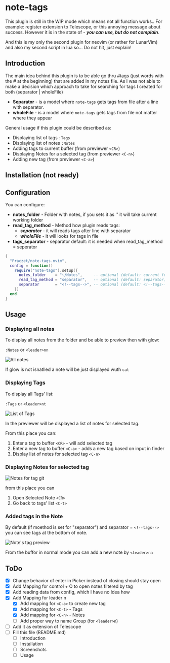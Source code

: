 # note-tags

This plugin is still in the WIP mode which means not all function works.. For example: register extension to Telescope, or this annoying message about success.
However it is in the state of - **_you can use, but do not complain_**.

And this is my only the second plugin for neovim (or rather for LunarVim) and also my second script in lua so... Do not hit, just explain!

## Introduction

The main idea behind this plugin is to be able go thru #tags (just words with the # at the beginning) that are added in my notes file.
As I was not able to make a decision which approach to take for searching for tags I created for both (separator | wholeFile)

- **Separator** - is a model where `note-tags` gets tags from file after a line with separator.
- **wholeFile** - is a model where `note-tags` gets tags from file not matter where they appear

General usage if this plugin could be described as:

- Displaying list of tags `:Tags`
- Displaying list of notes `:Notes`
- Adding tags to current buffer (from previewer `<CR>`)
- Displaying Notes for a selected tag (from previewer `<C-n>`)
- Adding new tag (from previewer `<C-a>`)

## Installation (not ready)

## Configuration

You can configure:

- **notes_folder** - Folder with notes, if you sets it as '' it will take current working folder
- **read_tag_method** - Method how plugin reads tags:
  - **_separator_** - it will reads tags after line with separator
  - **_wholeFile_** - it will looks for tags in file
- **tags_separator** - separator default: <!--tags--> it is needed when read_tag_method = seperator

```lua
{
  "Praczet/note-tags.nvim",
  config = function()
    require("note-tags").setup({
      notes_folder    = "~/Notes",     -- optional (default: current folder)
      read_tag_method = "separator",   -- optional (default: separator)
      separator       = "<!--tags-->", -- optional (default: <!--tags-->)
    })
  end
}
```
## Usage

### Displaying all notes

To display all notes from the folder and be able to preview then with glow:

`:Notes` or `<leader>nn`


![All notes](https://user-images.githubusercontent.com/109667910/232796559-66b50235-b447-432f-a990-e1c023f62806.png)

If glow is not isnatlled a note will be just displayed wuth `cat`

### Displaying Tags

To display all Tags' list:

`:Tags` or `<leader>nt`

![List of Tags](https://user-images.githubusercontent.com/109667910/232798296-8fa680a1-dc09-4054-b0c0-1538f2b021ec.png)

In the previewer will be displayed a list of notes for selected tag.

From this place you can:

1. Enter a tag to buffer `<CR>` - will add selected tag
2. Enter a new tag to buffer `<C-a>` - adds a new tag based on input in finder
3. Display list of notes for selected tag `<C-n>`

### Displaying Notes for selected tag

![Notes for tag git](https://user-images.githubusercontent.com/109667910/232799315-04cac912-8fb0-48d2-9125-21cb489fdf6c.png)

from this place you can
1. Open Selected Note `<CR>`
2. Go back to tags' list `<C-t>`

### Added tags in the Note

By default (if moethod is set for "separator") and separator = `<!--tags-->` you can see tags at the bottom of note.

![Note's tag preview](https://user-images.githubusercontent.com/109667910/232800071-08d674ca-da6b-4c31-9b54-28243abaad7d.png)

From the buffor in normal mode you can add a new note by `<leader>na` 

## ToDo

- [x] Change behavior of enter in Picker instead of closing should stay open
- [x] Add Mapping for control + O to open notes filtered by tag
- [x] Add reading data from config, which I have no Idea how
- [x] Add Mapping for leader n
  - [x] Add mapping for `<C-a>` to create new tag
  - [x] Add mapping for `<C-t>` - Tags
  - [x] Add mapping for `<C-n>` - Notes
  - [ ] Add proper way to name Group (for `<leader>n`)
- [ ] Add it as extension of Telescope
- [ ] Fill this file (README.md)
  - [ ] Introduction
  - [ ] Installation
  - [ ] Screenshots
  - [ ] Usage

[^1]: Folder should be or declared in config or plugin will take current one.




